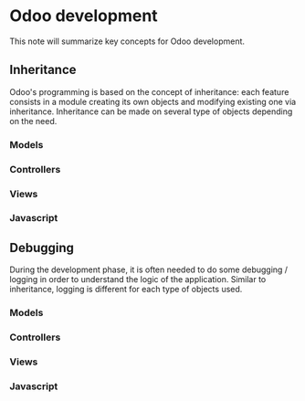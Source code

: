 # Odoo development
This note will summarize key concepts for Odoo development.

## Inheritance
Odoo's programming is based on the concept of inheritance: each feature consists in a module creating its own objects and modifying existing one via inheritance. Inheritance can be made on several type of objects depending on the need.

### Models

### Controllers

### Views

### Javascript


## Debugging
During the development phase, it is often needed to do some debugging / logging in order to understand the logic of the application. Similar to inheritance, logging is different for each type of objects used.

### Models

### Controllers

### Views

### Javascript
